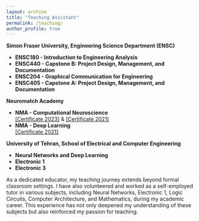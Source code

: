 ```yaml
---
layout: archive
title: "Teaching Assistant"
permalink: /teaching/
author_profile: true
---
```


**Simon Fraser University, Engineering Science Department (ENSC)**
* **ENSC180 - Introduction to Engineering Analysis**
* **ENSC440 - Capstone B: Project Design, Management, and Documentation**
* **ENSC204 - Graphical Communication for Engineering**
* **ENSC405 - Capstone A: Project Design, Management, and Documentation**

**Neuromatch Academy**
* **NMA - Computational Neuroscience**\
[[Certificate 2023]](https://portal.neuromatchacademy.org/certificate/bf9aefd9-3571-4fc1-880d-0b6a004b813c) & [[Certificate 2021]](https://portal.neuromatchacademy.org/certificate/25e23d37-e131-4e3a-913e-a6fc9d564867)
* **NMA - Deep Learning**\
[[Certificate 2021]](https://portal.neuromatchacademy.org/certificate/eaa5874d-bb2e-4172-b9fa-efa2ef11b0d9)


**University of Tehran, School of Electrical and Computer Engineering**
* **Neural Networks and Deep Learning**
* **Electronic 1**
* **Electronic 3**

As a dedicated educator, my teaching journey extends beyond formal classroom settings. I have also volunteered and worked as a self-employed tutor in various subjects, including Neural Networks, Electronic 1, Logic Circuits, Computer Architecture, and Mathematics, during my academic career. This experience has not only deepened my understanding of these subjects but also reinforced my passion for teaching.
